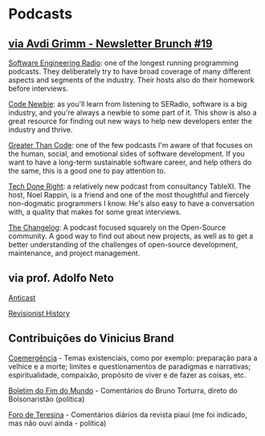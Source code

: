 # Podcasts

## [via Avdi Grimm - Newsletter Brunch #19](https://www.rubytapas.com/2017/04/30/brunch-19/)

[Software Engineering Radio](http://www.se-radio.net/): one of the longest running programming podcasts. They deliberately try to have broad coverage of many different aspects and segments of the industry. Their hosts also do their homework before interviews.

[Code Newbie](https://www.codenewbie.org): as you'll learn from listening to SERadio, software is a big industry, and you're always a newbie to some part of it. This show is also a great resource for finding out new ways to help new developers enter the industry and thrive.

[Greater Than Code](http://www.greaterthancode.com): one of the few podcasts I'm aware of that focuses on the human, social, and emotional sides of software development. If you want to have a long-term sustainable software career, and help others do the same, this is a good one to pay attention to.

[Tech Done Right](http://www.techdoneright.io): a relatively new podcast from consultancy TableXI. The host, Noel Rappin, is a friend and one of the most thoughtful and fiercely non-dogmatic programmers I know. He's also easy to have a conversation with, a quality that makes for some great interviews.


[The Changelog](https://changelog.com): A podcast focused squarely on the Open-Source community. A good way to find out about new projects, as well as to get a better understanding of the challenges of open-source development, maintenance, and project management.

## via prof. Adolfo Neto

[Anticast](anticast.com.br)

[Revisionist History](http://revisionisthistory.com)

## Contribuições do Vinicius Brand

[Coemergência](http://www.coemergencia.com.br/) - Temas existenciais, como por exemplo: preparação para a velhice e a morte; limites e questionamentos de paradigmas e narrativas; espiritualidade, compaixão, propósito de viver e de fazer as coisas, etc. 

[Boletim do Fim do Mundo](http://www.fluxo.net/boletim-fim-do-mundo) - Comentários do Bruno Torturra, direto do Bolsonaristão (política)

[Foro de Teresina](https://piaui.folha.uol.com.br/radio-piaui/foro-de-teresina/) - Comentários diários da revista piauí (me foi indicado, mas não ouvi ainda - política)
